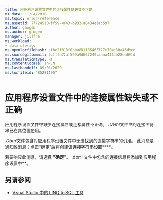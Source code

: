 ```yaml
---
title: 应用程序设置文件中的连接属性缺失或不正确
ms.date: 11/04/2016
ms.topic: error-reference
ms.assetid: 77724510-ff59-4d43-b933-a0434e1ac597
author: ghogen
ms.author: ghogen
manager: jillfra
ms.workload:
- data-storage
ms.openlocfilehash: afbe2f813f0bba881f85463777c704c30a45d9ce
ms.sourcegitcommit: 6cfffa72af599a9d667249caaaa411bb28ea69fd
ms.translationtype: MT
ms.contentlocale: zh-CN
ms.lasthandoff: 09/02/2020
ms.locfileid: "85281495"
---
```

# <a name="the-connection-property-in-the-application-settings-file-is-missing-or-incorrect"></a>应用程序设置文件中的连接属性缺失或不正确

应用程序设置文件中缺少连接属性或连接属性不正确。 *.Dbml*文件中的连接字符串已在其位置使用。

*.Dbml*文件包含对应用程序设置文件中无法找到的连接字符串的引用。 此消息是通知性消息；单击“确定”后将创建该连接字符串设置****。

若要响应此消息，请选择 **"确定"**。 .dbml 文件中包含的连接信息将添加到应用程序设置中**。

## <a name="see-also"></a>另请参阅

- [Visual Studio 中的 LINQ to SQL 工具](../data-tools/linq-to-sql-tools-in-visual-studio2.md)
